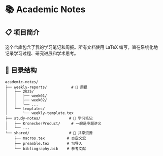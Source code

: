 # 📚  Academic Notes




## 📋 项目简介

这个仓库包含了我的学习笔记和周报。所有文档使用 LaTeX 编写，旨在系统化地记录学习过程、研究进展和学术思考。

## 📁 目录结构

```
academic-notes/
├── weekly-reports/           # 📅 周报
│   ├── 2025/
│   │   ├── week01/
│   │   ├── week02/
│   │   └── ...
│   └── templates/
│       └── weekly-template.tex
├── study-notes/             # 📖 学习笔记
│   ├── KroneckerProduct/     # 一般是专题讲义
│   └── ...
└── shared/                  # 🔧 共享资源
    ├── macros.tex          # 自定义宏
    ├── preamble.tex        # 包导入
    └── bibliography.bib    # 参考文献
```
